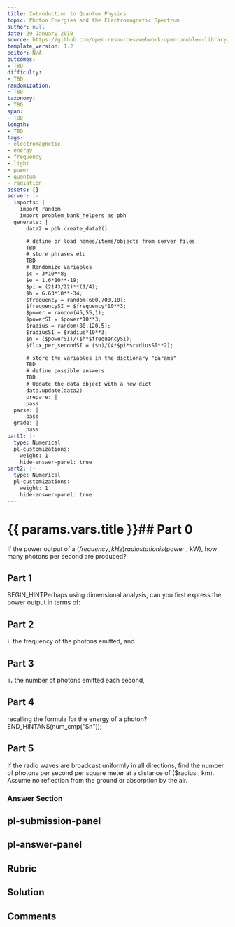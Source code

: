 ```yaml
---
title: Introduction to Quantum Physics
topic: Photon Energies and the Electromagnetic Spectrum
author: null
date: 29 January 2018
source: https://github.com/open-resources/webwork-open-problem-library/tree/master/Contrib/BrockPhysics/College_Physics_Urone/29.Introduction_to_Quantum_Physics/29-03.Photon_Energies_and_the_Electromagnetic_Spectrum/NU_U17_29_03_014.pg
template_version: 1.2
editor: N/A
outcomes:
- TBD
difficulty:
- TBD
randomization:
- TBD
taxonomy:
- TBD
span:
- TBD
length:
- TBD
tags:
- electromagnetic
- energy
- frequency
- light
- power
- quantum
- radiation
assets: []
server: |-
  imports: |
    import random
    import problem_bank_helpers as pbh
  generate: |
      data2 = pbh.create_data2()

      # define or load names/items/objects from server files
      TBD
      # store phrases etc
      TBD
      # Randomize Variables
      $c = 3*10**8;
      $e = 1.6*10**-19;
      $pi = (2143/22)**(1/4);
      $h = 6.63*10**-34;
      $frequency = random(600,700,10);
      $frequencySI = $frequency*10**3;
      $power = random(45,55,1);
      $powerSI = $power*10**3;
      $radius = random(80,120,5);
      $radiusSI = $radius*10**3;
      $n = ($powerSI)/($h*$frequencySI);
      $flux_per_secondSI = ($n)/(4*$pi*$radiusSI**2);

      # store the variables in the dictionary "params"
      TBD
      # define possible answers
      TBD
      # Update the data object with a new dict
      data.update(data2)
      prepare: |
      pass
  parse: |
      pass
  grade: |
      pass
part1: |-
  type: Numerical
  pl-customizations:
    weight: 1
    hide-answer-panel: true
part2: |-
  type: Numerical
  pl-customizations:
    weight: 1
    hide-answer-panel: true
---
```


# {{ params.vars.title }}## Part 0 
If the power output of a ($frequency , kHz) radio station is ($power , kW), how many photons per second are produced? 
## Part 1 
BEGIN_HINTPerhaps using dimensional analysis, can you first express the power output in terms of: 
## Part 2 
<b>i.</b> the frequency of the photons emitted, and 
## Part 3 
<b>ii.</b> the number of photons emitted each second, 
## Part 4 
recalling the formula for the energy of a photon?END_HINTANS(num_cmp("$n")); 
## Part 5 
If the radio waves are broadcast uniformly in all directions, find the number of photons per second per square meter at a distance of ($radius , km). Assume no reflection from the ground or absorption by the air. 


### Answer Section 


## pl-submission-panel 


## pl-answer-panel 


## Rubric 


## Solution 


## Comments 


